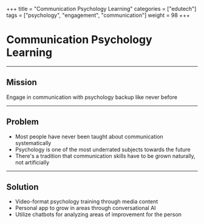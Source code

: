 +++
title = "Communication Psychology Learning"
categories = ["edutech"]
tags = ["psychology", "engagement", "communication"]
weight = 98
+++

# Communication Psychology Learning

---

## Mission

Engage in communication with psychology backup like never before

---

## Problem

- Most people have never been taught about communication systematically
- Psychology is one of the most underrated subjects towards the future
- There's a tradition that communication skills have to be grown naturally, not artificially

---

## Solution

- Video-format psychology training through media content
- Personal app to grow in areas through conversational AI
- Utilize chatbots for analyzing areas of improvement for the person
